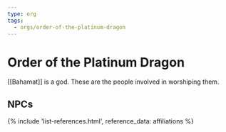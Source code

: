 ```yaml
---
type: org
tags:
  - orgs/order-of-the-platinum-dragon
---
```


# Order of the Platinum Dragon

[[Bahamat]] is a god. These are the people involved in worshiping them. 

## NPCs
{% include 'list-references.html', reference_data: affiliations %}
